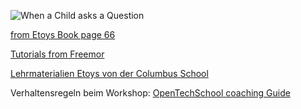 ﻿![When a Child asks a Question](https://raw.github.com/niccokunzmann/spiele-mit-kindern/master/quellen/When_a_Child_asks_a_Question.png)

[from Etoys Book page 66](http://www.mttcs.org/Projekte/Squeak/material/i3learning.pdf)

[Tutorials from Freemor](https://archive.org/search.php?query=freemor)

[Lehrmaterialien Etoys von der Columbus School](http://www.columbusschoolforgirls.net/etoys/)

Verhaltensregeln beim Workshop: [OpenTechSchool coaching Guide](http://opentechschool.github.io/slides/presentations/coaching/)
